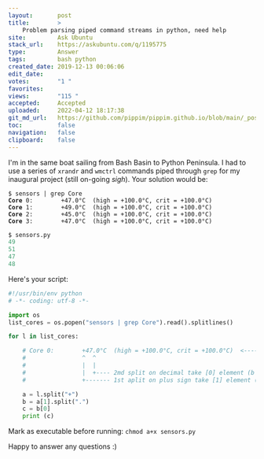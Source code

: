 ```yaml
---
layout:       post
title:        >
    Problem parsing piped command streams in python, need help
site:         Ask Ubuntu
stack_url:    https://askubuntu.com/q/1195775
type:         Answer
tags:         bash python
created_date: 2019-12-13 00:06:06
edit_date:    
votes:        "1 "
favorites:    
views:        "115 "
accepted:     Accepted
uploaded:     2022-04-12 18:17:38
git_md_url:   https://github.com/pippim/pippim.github.io/blob/main/_posts/2019/2019-12-13-Problem-parsing-piped-command-streams-in-python_-need-help.md
toc:          false
navigation:   false
clipboard:    false
---
```


I'm in the same boat sailing from Bash Basin to Python Peninsula. I had to use a series of `xrandr` and `wmctrl` commands piped through `grep` for my inaugural project (still on-going *sigh*). Your solution would be:



<pre><code>$ sensors | grep Core
<b>Core</b> 0:        +47.0°C  (high = +100.0°C, crit = +100.0°C)
<b>Core</b> 1:        +49.0°C  (high = +100.0°C, crit = +100.0°C)
<b>Core</b> 2:        +45.0°C  (high = +100.0°C, crit = +100.0°C)
<b>Core</b> 3:        +47.0°C  (high = +100.0°C, crit = +100.0°C)
</code></pre>

``` python
$ sensors.py
49
51
47
48
```

Here's your script:

``` python
#!/usr/bin/env python
# -*- coding: utf-8 -*-

import os
list_cores = os.popen("sensors | grep Core").read().splitlines()

for l in list_cores:

    # Core 0:        +47.0°C  (high = +100.0°C, crit = +100.0°C)  <---- sample
    #                ^  ^
    #                |  |
    #                |  +---- 2md split on decimal take [0] element (b list)
    #                +------- 1st aplit on plus sign take [1] element (a list)

    a = l.split("+") 
    b = a[1].split(".")
    c = b[0]
    print (c)
```

Mark as executable before running: `chmod a+x sensors.py`

Happy to answer any questions :)
